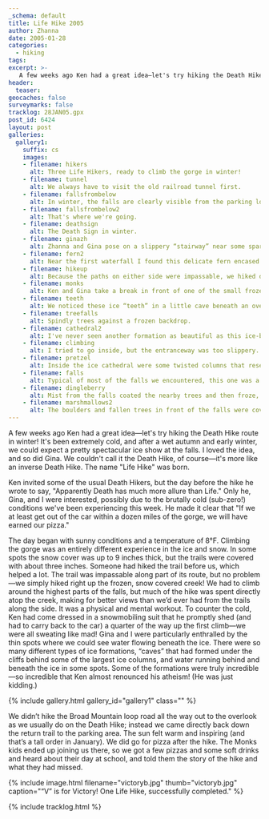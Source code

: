 ```yaml
---
_schema: default
title: Life Hike 2005
author: Zhanna
date: 2005-01-28
categories:
  - hiking
tags:
excerpt: >- 
   A few weeks ago Ken had a great idea—let's try hiking the Death Hike route in winter! 
header:
  teaser:
geocaches: false
surveymarks: false
tracklog: 28JAN05.gpx
post_id: 6424
layout: post   
galleries:
  gallery1:
    suffix: cs
    images: 
    - filename: hikers
      alt: Three Life Hikers, ready to climb the gorge in winter!
    - filename: tunnel
      alt: We always have to visit the old railroad tunnel first.   
    - filename: fallsfrombelow
      alt: In winter, the falls are clearly visible from the parking lot.
    - filename: fallsfrombelow2
      alt: That's where we're going. 
    - filename: deathsign
      alt: The Death Sign in winter.
    - filename: ginazh
      alt: Zhanna and Gina pose on a slippery “stairway” near some sparkly icicles.  
    - filename: fern2
      alt: Near the first waterfall I found this delicate fern encased in ice.
    - filename: hikeup
      alt: Because the paths on either side were impassable, we hiked directly up the middle of the falls! We could hear water running beneath us and could even see it through the ice in some spots.
    - filename: monks
      alt: Ken and Gina take a break in front of one of the small frozen waterfalls.
    - filename: teeth
      alt: We noticed these ice “teeth” in a little cave beneath an overhanging rock.   
    - filename: treefalls
      alt: Spindly trees against a frozen backdrop.
    - filename: cathedral2
      alt: I've never seen another formation as beautiful as this ice-blue cathedral.
    - filename: climbing
      alt: I tried to go inside, but the entranceway was too slippery. Gina was also concerned about icicles falling and impaling me.
    - filename: pretzel
      alt: Inside the ice cathedral were some twisted columns that resembled licorice or braided pretzels.  
    - filename: falls
      alt: Typical of most of the falls we encountered, this one was a frozen shell with water running underneath. The ice-covered logs in front are the ones we climb on to cross the stream on our Spring Death Hikes.
    - filename: dingleberry
      alt: Mist from the falls coated the nearby trees and then froze, creating these unique dangling branches.                        
    - filename: marshmallows2
      alt: The boulders and fallen trees in front of the falls were covered with layer upon layer of frozen droplets of mist.
---    
```


A few weeks ago Ken had a great idea—let's try hiking the Death Hike route in winter! It's been extremely cold, and after a wet autumn and early winter, we could expect a pretty spectacular ice show at the falls. I loved the idea, and so did Gina. We couldn't call it the Death Hike, of course—it's more like an inverse Death Hike. The name "Life Hike" was born. 

Ken invited some of the usual Death Hikers, but the day before the hike he wrote to say, "Apparently Death has much more allure than Life." Only he, Gina, and I were interested, possibly due to the brutally cold (sub-zero!) conditions we've been experiencing this week. He made it clear that "If we at least get out of the car within a dozen miles of the gorge, we will have earned our pizza."

The day began with sunny conditions and a temperature of 8°F. Climbing the gorge was an entirely different experience in the ice and snow. In some spots the snow cover was up to 9 inches thick, but the trails were covered with about three inches.  Someone had hiked the trail before us, which helped a lot. The trail was impassable along part of its route, but no problem—we simply hiked right up the frozen, snow covered creek! We had to climb around the highest parts of the falls, but much of the hike was spent directly atop the creek, making for better views than we’d ever had from the trails along the side. It was a physical and mental workout. To counter the cold, Ken had come dressed in a snowmobiling suit that he promptly shed (and had to carry back to the car) a quarter of the way up the first climb—we were all sweating like mad! Gina and I were particularly enthralled by the thin spots where we could see water flowing beneath the ice. There were so many different types of ice formations, “caves” that had formed under the cliffs behind some of the largest ice columns, and water running behind and beneath the ice in some spots.  Some of the formations were truly incredible—so incredible that Ken almost renounced his atheism! (He was just kidding.)  

{% include gallery.html gallery_id="gallery1" class="" %}

We didn’t hike the Broad Mountain loop road all the way out to the overlook as we usually do on the Death Hike; instead we came directly back down the return trail to the parking area. The sun felt warm and inspiring (and that’s a tall order in January).  We did go for pizza after the hike.  The Monks kids ended up joining us there, so we got a few pizzas and some soft drinks and heard about their day at school, and told them the story of the hike and what they had missed.  

{% include image.html filename="victoryb.jpg" thumb="victoryb.jpg" caption="“V” is for Victory!  One Life Hike, successfully completed." %}

{% include tracklog.html %}